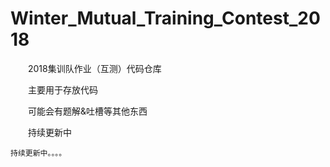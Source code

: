 # Winter_Mutual_Training_Contest_2018
　　2018集训队作业（互测）代码仓库

　　主要用于存放代码

　　可能会有题解&吐槽等其他东西

　　持续更新中

    持续更新中。。。。
